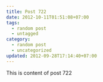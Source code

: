 ```yaml
---
title: Post 722
date: 2012-10-11T01:51:08+07:00
tags:
  - random post
  - untagged
category:
  - random post
  - uncategorized
updated: 2012-09-28T17:14:40+07:00
---
```

This is content of post 722